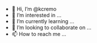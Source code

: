 - 👋 Hi, I’m @kcremo
- 👀 I’m interested in ...
- 🌱 I’m currently learning ...
- 💞️ I’m looking to collaborate on ...
- 📫 How to reach me ...

<!---
kcremo/kcremo is a ✨ special ✨ repository because its `README.md` (this file) appears on your GitHub profile.
You can click the Preview link to take a look at your changes.
--->
